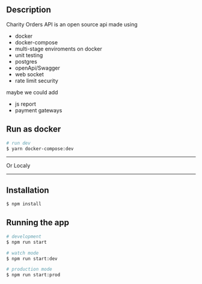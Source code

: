 ## Description

Charity Orders API is an open source api made using

- docker
- docker-compose
- multi-stage enviroments on docker
- unit testing
- postgres
- openApi/Swagger
- web socket
- rate limit security

maybe we could add 

- js report
- payment gateways


## Run as docker

```bash
# run dev
$ yarn docker-compose:dev
```

<hr>
Or Localy
<hr>

## Installation

```bash
$ npm install
```

## Running the app

```bash
# development
$ npm run start

# watch mode
$ npm run start:dev

# production mode
$ npm run start:prod
```
